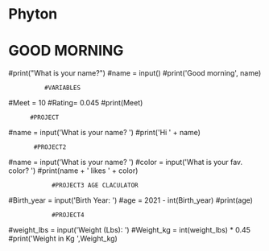 # Phyton
 # GOOD MORNING
#print("What is your name?")
#name = input()
#print('Good morning', name)


              #VARIABLES
#Meet = 10
#Rating= 0.045
#print(Meet)

          #PROJECT
#name = input('What is your name? ')
#print('Hi ' + name)

           #PROJECT2
#name = input('What is your name? ')
#color = input('What is your fav. color? ')
#print(name + ' likes ' + color)

                #PROJECT3 AGE CLACULATOR
#Birth_year = input('Birth Year: ')
#age = 2021 - int(Birth_year)
#print(age)

                #PROJECT4
#weight_lbs = input('Weight (Lbs): ')
#Weight_kg = int(weight_lbs) * 0.45
#print('Weight in Kg ',Weight_kg)
